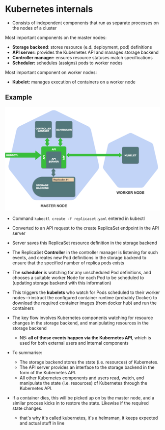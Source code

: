 # Kubernetes internals

* Consists of independent components that run as separate processes on the nodes of a cluster

Most important components on the master nodes:

* **Storage backend**: stores resource (e.d. deployment, pod) definitions
* **API server:** provides the Kubernetes API and manages storage backend
* **Controller manager:** ensures resource statuses match specifications
* **Scheduler:** schedules (assigns) pods to worker nodes

Most important component on worker nodes:

* **Kubelet:** manages execution of containers on a worker node




## Example
![flow](/images/2019/05/flow.png)

* Command `kubectl create -f replicaset.yaml` entered in kubectl
* Converted to an API request to the create ReplicaSet endpoint in the API server
* Server saves this ReplicaSet resource definition in the storage backend
* The ReplicaSet **Controller** in the controller manager is listening for such events, and creates new Pod definitions in the storage backend to ensure that the specified number of replica pods exists
* The **scheduler** is watching for any unscheduled Pod definitions, and chooses a suitable worker Node for each Pod to be scheduled to (updating storage backend with this information)
* This triggers the **kubelets** who watch for Pods scheduled to their worker nodes-->instruct the configured container runtime (probably Docker) to download the required container images (from docker hub) and run the containers

* The key flow involves Kubernetes components watching for resource changes in the storage backend, and manipulating resources in the storage backend
  - NB: **all of these events happen via the Kubernetes API**, which is used for both external users and internal components


* To summarise:
  - The storage backend stores the state (i.e. resources) of Kubernetes.
  - The API server provides an interface to the storage backend in the form of the Kubernetes API.
  - All other Kubernetes components and users read, watch, and manipulate the state (i.e. resources) of Kubernetes through the Kubernetes API.


* If a container dies, this will be picked up on by the master node, and a similar process kicks in to restore the state. Likewise if the required state changes.
  - that's why it's called kubernetes, it's a helmsman, it keeps expected and actual stuff in line
